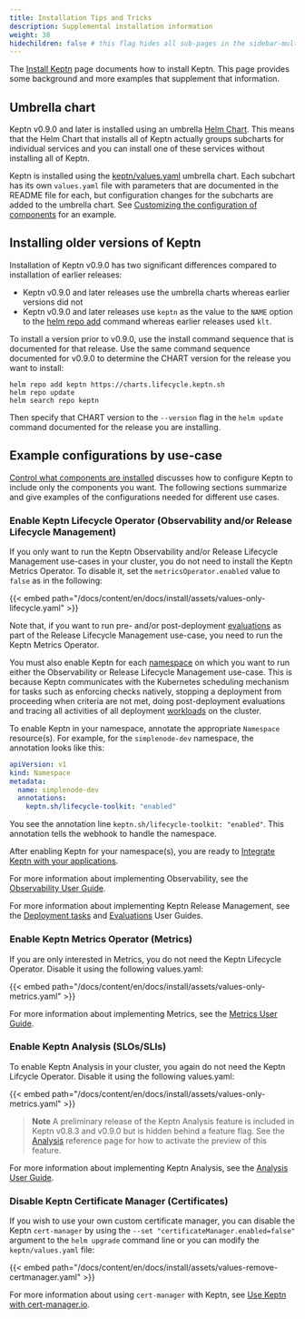 ```yaml
---
title: Installation Tips and Tricks
description: Supplemental installation information
weight: 38
hidechildren: false # this flag hides all sub-pages in the sidebar-multicard.html
--- 
```


The
[Install Keptn](install.md)
page documents how to install Keptn.
This page provides some background and more examples
that supplement that information.

## Umbrella chart

Keptn v0.9.0 and later is installed using
an umbrella [Helm Chart](#basic-installation).
This means that the Helm Chart that installs all of Keptn
actually groups subcharts for individual services
and you can install one of these services
without installing all of Keptn.

Keptn is installed using the
[keptn/values.yaml](https://github.com/keptn/lifecycle-toolkit-charts/blob/main/charts/keptn/values.yaml)
umbrella chart.
Each subchart has its own `values.yaml` file
with parameters that are documented in the README file for each,
but configuration changes for the subcharts
are added to the umbrella chart.
See
[Customizing the configuration of components](install.md/#customizing-the-configuration-of-components)
for an example.

## Installing older versions of Keptn

Installation of Keptn v0.9.0 has two significant differences
compared to installation of earlier releases:

* Keptn v0.9.0 and later releases use
  the umbrella charts whereas earlier versions did not
* Keptn v0.9.0 and later releases use
  `keptn` as the value to the `NAME` option to the
  [helm repo add](https://helm.sh/docs/helm/helm_repo_add/)
  command whereas earlier releases used `klt`.

To install a version prior to v0.9.0,
use the install command sequence that is documented for that release.
Use the same command sequence documented for v0.9.0
to determine the CHART version for the release you want to install:
  
```shell
helm repo add keptn https://charts.lifecycle.keptn.sh
helm repo update
helm search repo keptn
```

Then specify that CHART version to the `--version` flag
in the `helm update` command documented for the release you are installing.

## Example configurations by use-case

[Control what components are installed](install/#customizing-the-configuration-of-components)
discusses how to configure Keptn to include only the components you want.
The following sections summarize and give examples
of the configurations needed for different use cases.

### Enable Keptn Lifecycle Operator (Observability and/or Release Lifecycle Management)

If you only want to run the Keptn Observability
and/or Release Lifecycle Management use-cases in your cluster,
you do not need to install the Keptn Metrics Operator.
To disable it, set the `metricsOperator.enabled` value
to `false` as in the following:

{{< embed path="/docs/content/en/docs/install/assets/values-only-lifecycle.yaml" >}}

Note that, if you want to run pre- and/or post-deployment
[evaluations](../implementing/evaluations.md)
as part of the Release Lifecycle Management use-case,
you need to run the Keptn Metrics Operator.

You must also enable Keptn for each
[namespace](https://kubernetes.io/docs/concepts/overview/working-with-objects/namespaces/)
on which you want to run either
the Observability or Release Lifecycle Management use-case.
This is because Keptn communicates with the Kubernetes scheduling mechanism
for tasks such as enforcing checks natively,
stopping a deployment from proceeding when criteria are not met,
doing post-deployment evaluations
and tracing all activities of all deployment
[workloads](https://kubernetes.io/docs/concepts/workloads/)
on the cluster.

To enable Keptn in your namespace,
annotate the appropriate `Namespace` resource(s).
For example, for the `simplenode-dev` namespace,
the annotation looks like this:

```yaml
apiVersion: v1
kind: Namespace
metadata:
  name: simplenode-dev
  annotations:
    keptn.sh/lifecycle-toolkit: "enabled"
```

You see the annotation line `keptn.sh/lifecycle-toolkit: "enabled"`.
This annotation tells the webhook to handle the namespace.

After enabling Keptn for your namespace(s),
you are ready to
[Integrate Keptn with your applications](../implementing/integrate.md).

For more information about implementing Observability, see the
[Observability User Guide](../implementing/otel.md).

For more information about implementing Keptn Release Management, see the
[Deployment tasks](../implementing/tasks.md)
and
[Evaluations](../implementing/evaluations.md)
User Guides.

### Enable Keptn Metrics Operator (Metrics)

If you are only interested in Metrics,
you do not need the Keptn Lifecycle Operator.
Disable it using the following values.yaml:

{{< embed path="/docs/content/en/docs/install/assets/values-only-metrics.yaml" >}}

For more information about implementing Metrics, see the
[Metrics User Guide](../implementing/evaluatemetrics.md).

### Enable Keptn Analysis (SLOs/SLIs)

To enable Keptn Analysis in your cluster,
you again do not need the Keptn Lifcycle Operator.
Disable it using the following values.yaml:

{{< embed path="/docs/content/en/docs/install/assets/values-only-metrics.yaml" >}}

> **Note** A preliminary release of the Keptn Analysis feature
  is included in Keptn v0.8.3 and v0.9.0 but is hidden behind a feature flag.
  See the
  [Analysis](../yaml-crd-ref/analysis.md/#differences-between-versions)
  reference page for how to activate the preview of this feature.
>

For more information about implementing Keptn Analysis, see the
[Analysis User Guide](../implementing/slo.md).

### Disable Keptn Certificate Manager (Certificates)

If you wish to use your own custom certificate manager,
you can disable the Keptn `cert-manager` by using the
`--set "certificateManager.enabled=false"` argument
to the `helm upgrade` command line
or you can modify the `keptn/values.yaml` file:

{{< embed path="/docs/content/en/docs/install/assets/values-remove-certmanager.yaml" >}}

For more information about using `cert-manager` with Keptn, see
[Use Keptn with cert-manager.io](../operate/cert-manager.md).
